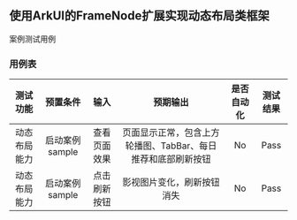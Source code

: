 ## 使用ArkUI的FrameNode扩展实现动态布局类框架

案例测试用例

### 用例表

|   测试功能    |       预置条件       |   输入   |               预期输出                | 是否自动化 | 测试结果 |
|:---------:|:----------------:|:------:|:---------------------------------:|:-----:|:----:|
|  动态布局能力   |  启动案例sample   | 查看页面效果 | 页面显示正常，包含上方轮播图、TabBar、每日推荐和底部刷新按钮 |  No   | Pass |
| 动态布局能力 | 启动案例sample | 点击刷新按钮 |           影视图片变化，刷新按钮消失           |  No   | Pass |